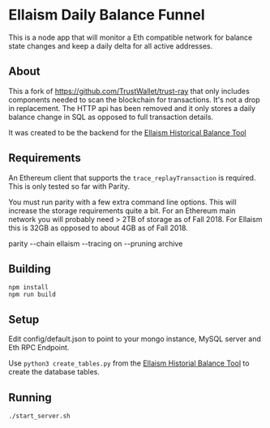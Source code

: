 # Ellaism Daily Balance Funnel

This is a node app that will monitor a Eth compatible network for balance state changes and keep a daily delta for all active addresses.

## About

This a fork of https://github.com/TrustWallet/trust-ray that only includes components needed to scan the blockchain for transactions. It's not
a drop in replacement.  The HTTP api has been removed and it only stores a daily balance change in SQL as opposed to full transaction details.

It was created to be the backend for the [Ellaism Historical Balance Tool](https://github.com/stevemulligan/bellance)


## Requirements

An Ethereum client that supports the `trace_replayTransaction` is required. This is only tested so far with Parity.

You must run parity with a few extra command line options. This will increase the storage requirements quite a bit.  For an Ethereum main network you will probably need > 2TB of storage as of Fall 2018.  For Ellaism this is 32GB as opposed to about 4GB as of Fall 2018.

parity --chain ellaism --tracing on --pruning archive


## Building

```
npm install
npm run build
```

## Setup

Edit config/default.json to point to your mongo instance, MySQL server and Eth RPC Endpoint.

Use `python3 create_tables.py` from the [Ellaism Historial Balance Tool](https://github.com/stevemulligan/bellance) to create the database tables.


## Running

`./start_server.sh`